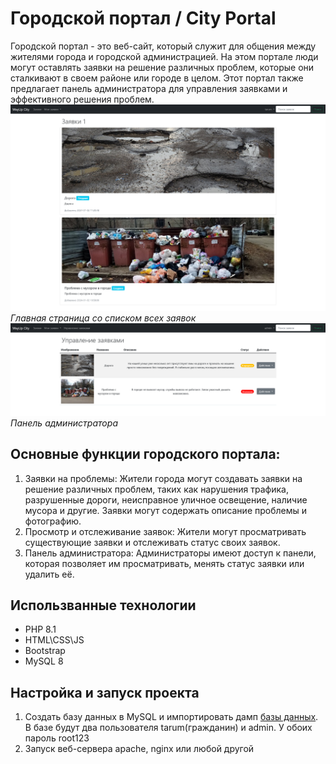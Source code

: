 # Городской портал / City Portal
Городской портал - это веб-сайт, который служит для общения между жителями города и городской администрацией. На этом портале люди могут оставлять заявки на решение различных проблем, которые они сталкивают в своем районе или городе в целом. Этот портал также предлагает панель администратора для управления заявками и эффективного решения проблем.
![ticket 1](/src/static/example1.png)
*Главная страница со списком всех заявок*
![ticket 2](/src/static/example2.png)
*Панель администратора*
## Основные функции городского портала:
1. Заявки на проблемы: Жители города могут создавать заявки на решение различных проблем, таких как нарушения трафика, разрушенные дороги, неисправное уличное освещение, наличие мусора и другие. Заявки могут содержать описание проблемы и фотографию.
2. Просмотр и отслеживание заявок: Жители могут просматривать существующие заявки и отслеживать статус своих заявок.
3. Панель администратора: Администраторы имеют доступ к панели, которая позволяет им просматривать, менять статус заявки или удалить её.

## Использванные технологии
- PHP 8.1
- HTML\CSS\JS
- Bootstrap
- MySQL 8

## Настройка и запуск проекта
1. Создать базу данных в MySQL и импортировать дамп [базы данных](/city-portal.sql). В базе будут два пользователя tarum(гражданин) и admin. У обоих пароль root123
2. Запуск веб-сервера apache, nginx или любой другой
